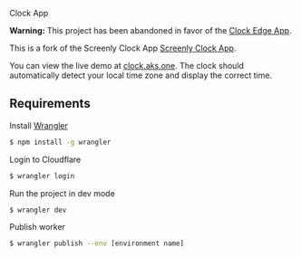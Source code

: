 Clock App

**Warning:** This project has been abandoned in favor of the [Clock Edge App](https://github.com/Screenly/Playground/tree/master/edge-apps/clock).

This is a fork of the Screenly Clock App [Screenly Clock App](https://github.com/Screenly/clock-app).

You can view the live demo at [clock.aks.one](https://clock.aks.one). The clock should automatically detect your local time zone and display the correct time.

## Requirements

Install [Wrangler](https://developers.cloudflare.com/workers/wrangler/)

```bash
$ npm install -g wrangler
```

Login to Cloudflare

```bash
$ wrangler login
```

Run the project in dev mode

```bash
$ wrangler dev
```

Publish worker

```bash
$ wrangler publish --env [environment name]
```
